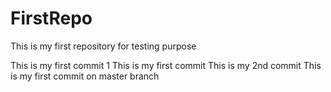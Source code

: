 # FirstRepo
This is my first repository for testing purpose  

This is my first commit 1
This is my first commit
This is my 2nd commit
This is my first commit on master branch

